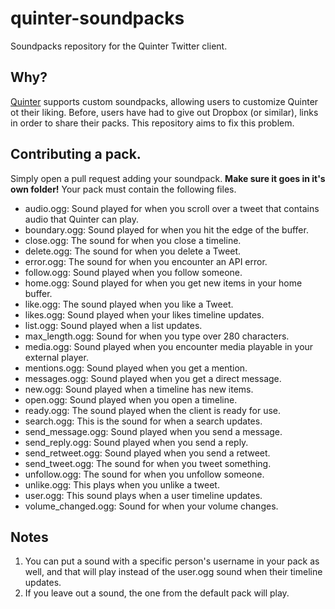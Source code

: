 # quinter-soundpacks

Soundpacks repository for the Quinter Twitter client.

## Why?

[Quinter](http://masonasons.me/pages/quinter.php) supports custom soundpacks, allowing users to customize Quinter ot their liking. Before, users have had to give out Dropbox (or similar), links in order to share their packs. This repository aims to fix this problem.

## Contributing a pack.

Simply open a pull request adding your soundpack. **Make sure it goes in it's own folder!** Your pack must contain the following files.

* audio.ogg: Sound played for when you scroll over a tweet that contains audio that Quinter can play.
* boundary.ogg: Sound played for when you hit the edge of the buffer.
* close.ogg: The sound for when you close a timeline.
* delete.ogg: The sound for when you delete a Tweet.
* error.ogg: The sound for when you encounter an API error.
* follow.ogg: Sound played when you follow someone.
* home.ogg: Sound played for when you get new items in your home buffer.
* like.ogg: The sound played when you like a Tweet.
* likes.ogg: Sound played when your likes timeline updates.
* list.ogg: Sound played when a list updates.
* max_length.ogg: Sound for when you type over 280 characters.
* media.ogg: Sound played when you encounter media playable in your external player.
* mentions.ogg: Sound played when you get a mention.
* messages.ogg: Sound played when you get a direct message.
* new.ogg: Sound played when a timeline has new items.
* open.ogg: Sound played when you open a timeline.
* ready.ogg: The sound played when the client is ready for use.
* search.ogg: This is the sound for when a search updates.
* send_message.ogg: Sound played when you send a message.
* send_reply.ogg: Sound played when you send a reply.
* send_retweet.ogg: Sound played when you send a retweet.
* send_tweet.ogg: The sound for when you tweet something.
* unfollow.ogg: The sound for when you unfollow someone.
* unlike.ogg: This plays when you unlike a tweet.
* user.ogg: This sound plays when a user timeline updates.
* volume_changed.ogg: Sound for when your volume changes.

## Notes

1. You can put a sound with a specific person's username in your pack as well, and that will play instead of the user.ogg sound when their timeline updates.
2. If you leave out a sound, the one from the default pack will play.
